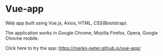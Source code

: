 # Vue-app

Web app built using Vue.js, Axios, HTML, CSS(Bootstrap).

The application works in Google Chrome, Mozilla Firefox, Opera, Google Chrome mobile.

Click here to try the app: https://marko-peter.github.io/vue-app/
